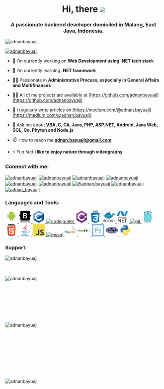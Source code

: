 <h1 align="center">Hi, there <img src="https://media.giphy.com/media/hvRJCLFzcasrR4ia7z/giphy.gif" width="35"></h1>
<h3 align="center">A passionate backend developer domiciled in Malang, East Java, Indonesia.</h3>

<p align="left"> <img src="https://komarev.com/ghpvc/?username=adnanbayuaji&label=Profile%20views&color=0e75b6&style=flat" alt="adnanbayuaji" /> </p>

<p align="left"> <a href="https://twitter.com/adnanbayuaji" target="blank"><img src="https://img.shields.io/twitter/follow/adnanbayuaji?logo=twitter&style=for-the-badge" alt="adnanbayuaji" /></a> </p>

- 🔭 I’m currently working on **Web Development using .NET tech stack**

- 🌱 I’m currently learning **.NET framework**

- 👨‍💻 Passionate in **Administrative Process, especially in General Affairs and Multifinances**

- 👨‍💻 All of my projects are available at [https://github.com/adnanbayuaji](https://github.com/adnanbayuaji)

- 📝 I regularly write articles on [https://medium.com/@adnan.bayuaji](https://medium.com/@adnan.bayuaji)

- 💬 Ask me about **VBA, C, C#, Java, PHP, ASP.NET, Android, Java Web, SQL, Go, Phyton and Node.js**

- 📫 How to reach me **adnan.bayuaji@gmail.com**

- ⚡ Fun fact **I like to enjoy nature through videography**

<h3 align="left">Connect with me:</h3>
<p align="left">
<a href="https://dev.to/adnanbayuaji" target="blank"><img align="center" src="https://raw.githubusercontent.com/rahuldkjain/github-profile-readme-generator/master/src/images/icons/Social/devto.svg" alt="adnanbayuaji" height="30" width="40" /></a>
<a href="https://twitter.com/adnanbayuaji" target="blank"><img align="center" src="https://raw.githubusercontent.com/rahuldkjain/github-profile-readme-generator/master/src/images/icons/Social/twitter.svg" alt="adnanbayuaji" height="30" width="40" /></a>
<a href="https://linkedin.com/in/adnanbayuaji" target="blank"><img align="center" src="https://raw.githubusercontent.com/rahuldkjain/github-profile-readme-generator/master/src/images/icons/Social/linked-in-alt.svg" alt="adnanbayuaji" height="30" width="40" /></a>
<a href="https://codesandbox.com/adnanbayuaji" target="blank"><img align="center" src="https://raw.githubusercontent.com/rahuldkjain/github-profile-readme-generator/master/src/images/icons/Social/codesandbox.svg" alt="adnanbayuaji" height="30" width="40" /></a>
<a href="https://fb.com/adnanbayuaji" target="blank"><img align="center" src="https://raw.githubusercontent.com/rahuldkjain/github-profile-readme-generator/master/src/images/icons/Social/facebook.svg" alt="adnanbayuaji" height="30" width="40" /></a>
<a href="https://instagram.com/adnanbayuaji" target="blank"><img align="center" src="https://raw.githubusercontent.com/rahuldkjain/github-profile-readme-generator/master/src/images/icons/Social/instagram.svg" alt="adnanbayuaji" height="30" width="40" /></a>
<a href="https://medium.com/@adnan.bayuaji" target="blank"><img align="center" src="https://raw.githubusercontent.com/rahuldkjain/github-profile-readme-generator/master/src/images/icons/Social/medium.svg" alt="@adnan.bayuaji" height="30" width="40" /></a>
<a href="https://www.youtube.com/c/adnanbayuaji" target="blank"><img align="center" src="https://raw.githubusercontent.com/rahuldkjain/github-profile-readme-generator/master/src/images/icons/Social/youtube.svg" alt="adnanbayuaji" height="30" width="40" /></a>
<a href="https://www.hackerrank.com/adnan_bayuaji" target="blank"><img align="center" src="https://raw.githubusercontent.com/rahuldkjain/github-profile-readme-generator/master/src/images/icons/Social/hackerrank.svg" alt="adnan_bayuaji" height="30" width="40" /></a>
</p>

<h3 align="left">Languages and Tools:</h3>
<p align="left"> <a href="https://developer.android.com" target="_blank" rel="noreferrer"> <img src="https://raw.githubusercontent.com/devicons/devicon/master/icons/android/android-original-wordmark.svg" alt="android" width="40" height="40"/> </a> <a href="https://getbootstrap.com" target="_blank" rel="noreferrer"> <img src="https://raw.githubusercontent.com/devicons/devicon/master/icons/bootstrap/bootstrap-plain-wordmark.svg" alt="bootstrap" width="40" height="40"/> </a> <a href="https://www.cprogramming.com/" target="_blank" rel="noreferrer"> <img src="https://raw.githubusercontent.com/devicons/devicon/master/icons/c/c-original.svg" alt="c" width="40" height="40"/> </a> <a href="https://codeigniter.com" target="_blank" rel="noreferrer"> <img src="https://cdn.worldvectorlogo.com/logos/codeigniter.svg" alt="codeigniter" width="40" height="40"/> </a> <a href="https://www.w3schools.com/cs/" target="_blank" rel="noreferrer"> <img src="https://raw.githubusercontent.com/devicons/devicon/master/icons/csharp/csharp-original.svg" alt="csharp" width="40" height="40"/> </a> <a href="https://www.w3schools.com/css/" target="_blank" rel="noreferrer"> <img src="https://raw.githubusercontent.com/devicons/devicon/master/icons/css3/css3-original-wordmark.svg" alt="css3" width="40" height="40"/> </a> <a href="https://www.docker.com/" target="_blank" rel="noreferrer"> <img src="https://raw.githubusercontent.com/devicons/devicon/master/icons/docker/docker-original-wordmark.svg" alt="docker" width="40" height="40"/> </a> <a href="https://dotnet.microsoft.com/" target="_blank" rel="noreferrer"> <img src="https://raw.githubusercontent.com/devicons/devicon/master/icons/dot-net/dot-net-original-wordmark.svg" alt="dotnet" width="40" height="40"/> </a> <a href="https://git-scm.com/" target="_blank" rel="noreferrer"> <img src="https://www.vectorlogo.zone/logos/git-scm/git-scm-icon.svg" alt="git" width="40" height="40"/> </a> <a href="https://golang.org" target="_blank" rel="noreferrer"> <img src="https://raw.githubusercontent.com/devicons/devicon/master/icons/go/go-original.svg" alt="go" width="40" height="40"/> </a> <a href="https://www.w3.org/html/" target="_blank" rel="noreferrer"> <img src="https://raw.githubusercontent.com/devicons/devicon/master/icons/html5/html5-original-wordmark.svg" alt="html5" width="40" height="40"/> </a> <a href="https://www.java.com" target="_blank" rel="noreferrer"> <img src="https://raw.githubusercontent.com/devicons/devicon/master/icons/java/java-original.svg" alt="java" width="40" height="40"/> </a> <a href="https://developer.mozilla.org/en-US/docs/Web/JavaScript" target="_blank" rel="noreferrer"> <img src="https://raw.githubusercontent.com/devicons/devicon/master/icons/javascript/javascript-original.svg" alt="javascript" width="40" height="40"/> </a> <a href="https://www.microsoft.com/en-us/sql-server" target="_blank" rel="noreferrer"> <img src="https://www.svgrepo.com/show/303229/microsoft-sql-server-logo.svg" alt="mssql" width="40" height="40"/> </a> <a href="https://www.mysql.com/" target="_blank" rel="noreferrer"> <img src="https://raw.githubusercontent.com/devicons/devicon/master/icons/mysql/mysql-original-wordmark.svg" alt="mysql" width="40" height="40"/> </a> <a href="https://nodejs.org" target="_blank" rel="noreferrer"> <img src="https://raw.githubusercontent.com/devicons/devicon/master/icons/nodejs/nodejs-original-wordmark.svg" alt="nodejs" width="40" height="40"/> </a> <a href="https://www.photoshop.com/en" target="_blank" rel="noreferrer"> <img src="https://raw.githubusercontent.com/devicons/devicon/master/icons/photoshop/photoshop-line.svg" alt="photoshop" width="40" height="40"/> </a> <a href="https://www.php.net" target="_blank" rel="noreferrer"> <img src="https://raw.githubusercontent.com/devicons/devicon/master/icons/php/php-original.svg" alt="php" width="40" height="40"/> </a> <a href="https://www.python.org" target="_blank" rel="noreferrer"> <img src="https://raw.githubusercontent.com/devicons/devicon/master/icons/python/python-original.svg" alt="python" width="40" height="40"/> </a> </p>


<h3 align="left">Support:</h3>
<p><a href="https://www.buymeacoffee.com/adnanbayuaji"> <img align="left" src="https://cdn.buymeacoffee.com/buttons/v2/default-yellow.png" height="50" width="210" alt="adnanbayuaji" /></a></p><br><br>

<br>
<p><img align="left" src="https://github-readme-stats.vercel.app/api/top-langs?username=adnanbayuaji&show_icons=true&locale=en&layout=compact" alt="adnanbayuaji" /></p><br><br><br><br><br><br><br><br>
<p>&nbsp;<img align="left" src="https://github-readme-stats.vercel.app/api?username=adnanbayuaji&show_icons=true&locale=en" alt="adnanbayuaji" /></p><br><br><br><br><br><br><br><br>
<p><img align="left" src="https://github-readme-streak-stats.herokuapp.com/?user=adnanbayuaji&" alt="adnanbayuaji" /></p><br>

